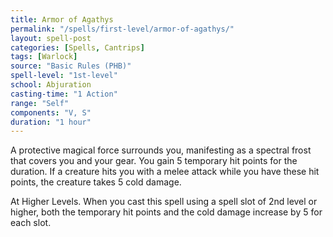 ```yaml
---
title: Armor of Agathys
permalink: "/spells/first-level/armor-of-agathys/"
layout: spell-post
categories: [Spells, Cantrips]
tags: [Warlock]
source: "Basic Rules (PHB)"
spell-level: "1st-level"
school: Abjuration
casting-time: "1 Action"
range: "Self"
components: "V, S"
duration: "1 hour"
---
```


A protective magical force surrounds you, manifesting as a spectral frost that covers you and your gear. You gain 5 temporary hit points for the duration. If a creature hits you with a melee attack while you have these hit points, the creature takes 5 cold damage.

At Higher Levels. When you cast this spell using a spell slot of 2nd level or higher, both the temporary hit points and the cold damage increase by 5 for each slot.